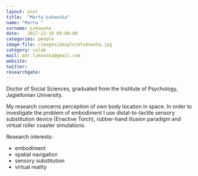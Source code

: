 ```yaml
---
layout: post
title:  "Marta Łukowska"
name: "Marta "
surname: Łukowska
date:   2017-12-10 09:00:00
categories: people
image-file: /images/people/mlukowska.jpg
category: colab
mail: mar.lukowska@gmail.com
website:
twitter:
researchgate:
---
```


Doctor of Social Sciences, graduated from the Institute of Psychology, Jagiellonian University.

My research concerns perception of own body location in space. In order to investigate the problem of embodiment I use distal-to-tactile sensory substitution device (Enactive Torch), rubber-hand illusion paradigm and virtual roller coaster simulations.

Research interests:
* embodiment
* spatial navigation
* sensory substitution
* virtual reality
